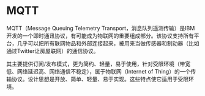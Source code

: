 


# MQTT

MQTT（Message Queuing Telemetry Transport，消息队列遥测传输）是IBM开发的一个即时通讯协议，有可能成为物联网的重要组成部分。该协议支持所有平台，几乎可以把所有联网物品和外部连接起来，被用来当做传感器和制动器（比如通过Twitter让房屋联网）的通信协议。

其主要提供订阅/发布模式，更为简约、轻量，易于使用，针对受限环境（带宽低、网络延迟高、网络通信不稳定），属于物联网（Internet of Thing）的一个传输协议。设计思想是开放、简单、轻量、易于实现。这些特点使它适用于受限环境。

















